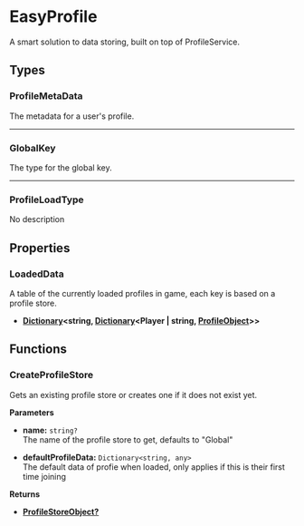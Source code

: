 # EasyProfile <Badge type="danger" text="server" />

A smart solution to data storing, built on top of ProfileService.

## Types

### ProfileMetaData <Badge type="tip" text="public" />

The metadata for a user's profile.

---

### GlobalKey <Badge type="tip" text="public" />

The type for the global key.

---

### ProfileLoadType <Badge type="tip" text="private" />

No description

## Properties

### LoadedData

A table of the currently loaded profiles in game, each key is based on a profile store.

* **[Dictionary](/api/engine/types#dictionary)<string, [Dictionary](/api/engine/types#dictionary)<Player | string, [ProfileObject](/api/libraries/data/profileobject)>>**

## Functions

### CreateProfileStore

Gets an existing profile store or creates one if it does not exist yet.

**Parameters**

* **name:** `string?`\
The name of the profile store to get, defaults to "Global"

* **defaultProfileData:** `Dictionary<string, any>`\
The default data of profie when loaded, only applies if this is their first time joining

**Returns**

* **[ProfileStoreObject?](/api/libraries/data/profilestoreobject)**